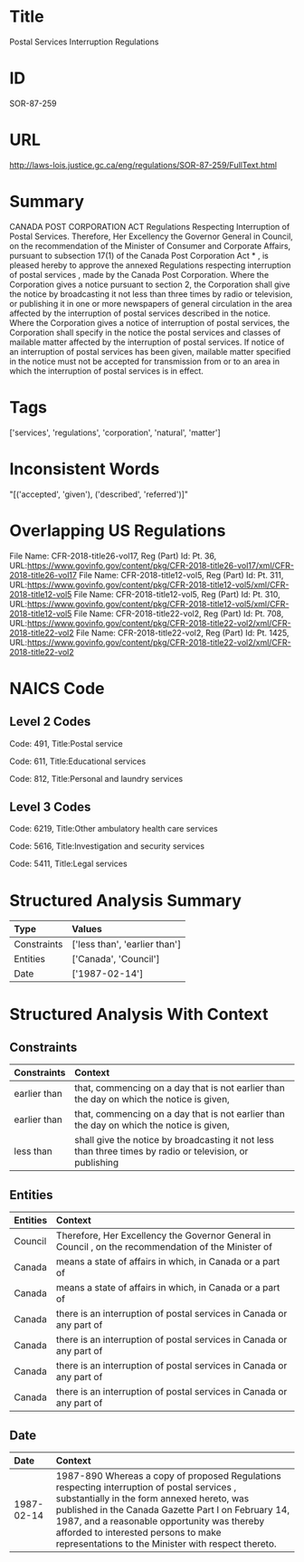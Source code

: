 # Title
Postal Services Interruption Regulations


# ID
SOR-87-259

# URL
http://laws-lois.justice.gc.ca/eng/regulations/SOR-87-259/FullText.html


# Summary
CANADA POST CORPORATION ACT Regulations Respecting Interruption of Postal Services.
Therefore, Her Excellency the Governor General in Council, on the recommendation of the Minister of Consumer and Corporate Affairs, pursuant to subsection 17(1) of the  Canada Post Corporation Act * , is pleased hereby to approve the annexed  Regulations respecting interruption of postal services , made by the Canada Post Corporation.
Where the Corporation gives a notice pursuant to section 2, the Corporation shall give the notice by broadcasting it not less than three times by radio or television, or publishing it in one or more newspapers of general circulation in the area affected by the interruption of postal services described in the notice.
Where the Corporation gives a notice of interruption of postal services, the Corporation shall specify in the notice the postal services and classes of mailable matter affected by the interruption of postal services.
If notice of an interruption of postal services has been given, mailable matter specified in the notice must not be accepted for transmission from or to an area in which the interruption of postal services is in effect.


# Tags
['services', 'regulations', 'corporation', 'natural', 'matter']


# Inconsistent Words
"[('accepted', 'given'), ('described', 'referred')]"


# Overlapping US Regulations
File Name: CFR-2018-title26-vol17, Reg (Part) Id: Pt. 36, URL:https://www.govinfo.gov/content/pkg/CFR-2018-title26-vol17/xml/CFR-2018-title26-vol17
File Name: CFR-2018-title12-vol5, Reg (Part) Id: Pt. 311, URL:https://www.govinfo.gov/content/pkg/CFR-2018-title12-vol5/xml/CFR-2018-title12-vol5
File Name: CFR-2018-title12-vol5, Reg (Part) Id: Pt. 310, URL:https://www.govinfo.gov/content/pkg/CFR-2018-title12-vol5/xml/CFR-2018-title12-vol5
File Name: CFR-2018-title22-vol2, Reg (Part) Id: Pt. 708, URL:https://www.govinfo.gov/content/pkg/CFR-2018-title22-vol2/xml/CFR-2018-title22-vol2
File Name: CFR-2018-title22-vol2, Reg (Part) Id: Pt. 1425, URL:https://www.govinfo.gov/content/pkg/CFR-2018-title22-vol2/xml/CFR-2018-title22-vol2



# NAICS Code
## Level 2 Codes
Code: 491, Title:Postal service

Code: 611, Title:Educational services

Code: 812, Title:Personal and laundry services




## Level 3 Codes
Code: 6219, Title:Other ambulatory health care services

Code: 5616, Title:Investigation and security services

Code: 5411, Title:Legal services







# Structured Analysis Summary
| Type        | Values                        |
|:------------|:------------------------------|
| Constraints | ['less than', 'earlier than'] |
| Entities    | ['Canada', 'Council']         |
| Date        | ['1987-02-14']                |


# Structured Analysis With Context
 


## Constraints
| Constraints   | Context                                                                                                  |
|:--------------|:---------------------------------------------------------------------------------------------------------|
| earlier than  | that, commencing on a day that is not earlier than the day on which the notice is given,                 |
| earlier than  | that, commencing on a day that is not earlier than the day on which the notice is given,                 |
| less than     | shall give the notice by broadcasting it not less than three times by radio or television, or publishing |


## Entities
| Entities   | Context                                                                                               |
|:-----------|:------------------------------------------------------------------------------------------------------|
| Council    | Therefore, Her Excellency the Governor General in  Council , on the recommendation of the Minister of |
| Canada     | means a state of affairs in which, in Canada  or a part of                                            |
| Canada     | means a state of affairs in which, in Canada  or a part of                                            |
| Canada     | there is an interruption of postal services in Canada  or any part of                                 |
| Canada     | there is an interruption of postal services in Canada  or any part of                                 |
| Canada     | there is an interruption of postal services in Canada  or any part of                                 |
| Canada     | there is an interruption of postal services in Canada  or any part of                                 |


## Date
| Date       | Context                                                                                                                                                                                                                                                                                                                                          |
|:-----------|:-------------------------------------------------------------------------------------------------------------------------------------------------------------------------------------------------------------------------------------------------------------------------------------------------------------------------------------------------|
| 1987-02-14 | 1987-890 Whereas a copy of proposed  Regulations respecting interruption of postal services , substantially in the form annexed hereto, was published in the  Canada Gazette  Part I on February 14, 1987, and a reasonable opportunity was thereby afforded to interested persons to make representations to the Minister with respect thereto. |


